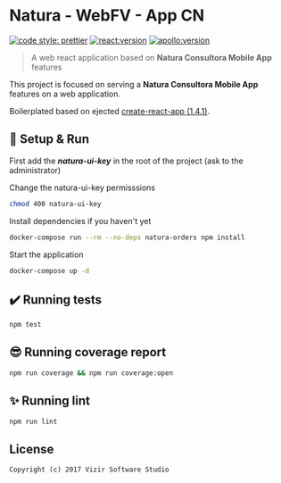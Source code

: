 # Natura - WebFV - App CN

[![code style: prettier](https://img.shields.io/badge/code_style-prettier-ff69b4.svg)](https://github.com/prettier/prettier) [![react:version](https://img.shields.io/badge/react-16.0.0-blue.svg)](https://github.com/facebook/react) [![apollo:version](https://img.shields.io/badge/apollo-2.0.0-yellow.svg)](https://github.com/apollographql/apollo-client)

> A web react application based on **Natura Consultora Mobile App** features

This project is focused on serving a **Natura Consultora Mobile App** features on a web application.

Boilerplated based on ejected [create-react-app (1.4.1)](https://github.com/facebookincubator/create-react-app).

## :rocket: Setup & Run

First add the ***natura-ui-key*** in the root of the project (ask to the administrator)

Change the natura-ui-key permisssions

```sh
chmod 400 natura-ui-key
```

Install dependencies if you haven't yet

```sh
docker-compose run --rm --no-deps natura-orders npm install
```

Start the application

```sh
docker-compose up -d
```

## :heavy_check_mark: Running tests

```sh
npm test
```

## :sunglasses: Running coverage report

```sh
npm run coverage && npm run coverage:open
```

## :sparkles: Running lint

```sh
npm run lint
```

## License

```
Copyright (c) 2017 Vizir Software Studio
```
